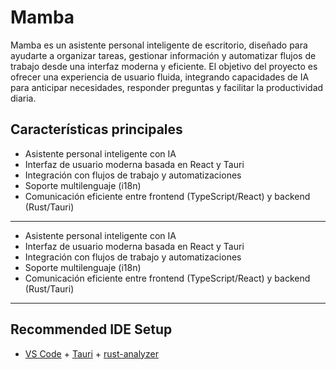 
# Mamba

Mamba es un asistente personal inteligente de escritorio, diseñado para ayudarte a organizar tareas, gestionar información y automatizar flujos de trabajo desde una interfaz moderna y eficiente. El objetivo del proyecto es ofrecer una experiencia de usuario fluida, integrando capacidades de IA para anticipar necesidades, responder preguntas y facilitar la productividad diaria.

## Características principales

- Asistente personal inteligente con IA
- Interfaz de usuario moderna basada en React y Tauri
- Integración con flujos de trabajo y automatizaciones
- Soporte multilenguaje (i18n)
- Comunicación eficiente entre frontend (TypeScript/React) y backend (Rust/Tauri)

---

- Asistente personal inteligente con IA
- Interfaz de usuario moderna basada en React y Tauri
- Integración con flujos de trabajo y automatizaciones
- Soporte multilenguaje (i18n)
- Comunicación eficiente entre frontend (TypeScript/React) y backend (Rust/Tauri)

---

## Recommended IDE Setup

- [VS Code](https://code.visualstudio.com/) + [Tauri](https://marketplace.visualstudio.com/items?itemName=tauri-apps.tauri-vscode) + [rust-analyzer](https://marketplace.visualstudio.com/items?itemName=rust-lang.rust-analyzer)

